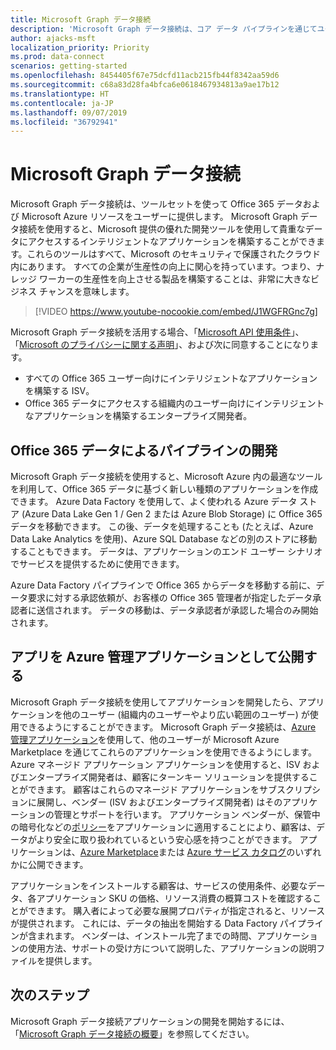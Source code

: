 ```yaml
---
title: Microsoft Graph データ接続
description: 'Microsoft Graph データ接続は、コア データ パイプラインを通じてユーザーに Office 365 データや Microsoft Azure リソースを提供します。 Microsoft Graph データ接続を使用すると、Microsoft 提供の優れた開発ツールを使用して貴重なデータにアクセスするインテリジェントなアプリケーションを構築することができます。これらのツールはすべて、Microsoft のセキュリティで保護されたクラウド内にあります。 すべての企業が生産性の向上に関心を持っています。つまり、ナレッジ ワーカーの生産性を向上させる製品を構築することは、非常に大きなビジネス チャンスを意味します。 '
author: ajacks-msft
localization_priority: Priority
ms.prod: data-connect
scenarios: getting-started
ms.openlocfilehash: 8454405f67e75dcfd11acb215fb44f8342aa59d6
ms.sourcegitcommit: c68a83d28fa4bfca6e0618467934813a9ae17b12
ms.translationtype: HT
ms.contentlocale: ja-JP
ms.lasthandoff: 09/07/2019
ms.locfileid: "36792941"
---
```

# <a name="microsoft-graph-data-connect"></a>Microsoft Graph データ接続

Microsoft Graph データ接続は、ツールセットを使って Office 365 データおよび Microsoft Azure リソースをユーザーに提供します。 Microsoft Graph データ接続を使用すると、Microsoft 提供の優れた開発ツールを使用して貴重なデータにアクセスするインテリジェントなアプリケーションを構築することができます。これらのツールはすべて、Microsoft のセキュリティで保護されたクラウド内にあります。 すべての企業が生産性の向上に関心を持っています。つまり、ナレッジ ワーカーの生産性を向上させる製品を構築することは、非常に大きなビジネス チャンスを意味します。

> [!VIDEO https://www.youtube-nocookie.com/embed/J1WGFRGnc7g]

Microsoft Graph データ接続を活用する場合、「[Microsoft API 使用条件](/legal/microsoft-apis/terms-of-use?context=/graph/context)」、「[Microsoft のプライバシーに関する声明](https://go.microsoft.com/fwlink/p/?LinkId=123161)」、および次に同意することになります。

- すべての Office 365 ユーザー向けにインテリジェントなアプリケーションを構築する ISV。
- Office 365 データにアクセスする組織内のユーザー向けにインテリジェントなアプリケーションを構築するエンタープライズ開発者。

## <a name="develop-a-pipeline-with-office-365-data"></a>Office 365 データによるパイプラインの開発
Microsoft Graph データ接続を使用すると、Microsoft Azure 内の最適なツールを利用して、Office 365 データに基づく新しい種類のアプリケーションを作成できます。 Azure Data Factory を使用して、よく使われる Azure データ ストア (Azure Data Lake Gen 1 / Gen 2 または Azure Blob Storage) に Office 365 データを移動できます。 この後、データを処理することも (たとえば、Azure Data Lake Analytics を使用)、Azure SQL Database などの別のストアに移動することもできます。 データは、アプリケーションのエンド ユーザー シナリオでサービスを提供するために使用できます。

Azure Data Factory パイプラインで Office 365 からデータを移動する前に、データ要求に対する承認依頼が、お客様の Office 365 管理者が指定したデータ承認者に送信されます。 データの移動は、データ承認者が承認した場合のみ開始されます。

## <a name="publish-your-app-as-an-azure-managed-application"></a>アプリを Azure 管理アプリケーションとして公開する
Microsoft Graph データ接続を使用してアプリケーションを開発したら、アプリケーションを他のユーザー (組織内のユーザーやより広い範囲のユーザー) が使用できるようにすることができます。 Microsoft Graph データ接続は、[Azure 管理アプリケーション](https://docs.microsoft.com/ja-JP/azure/managed-applications/overview)を使用して、他のユーザーが Microsoft Azure Marketplace を通じてこれらのアプリケーションを使用できるようにします。 Azure マネージド アプリケーション アプリケーションを使用すると、ISV およびエンタープライズ開発者は、顧客にターンキー ソリューションを提供することができます。 顧客はこれらのマネージド アプリケーションをサブスクリプションに展開し、ベンダー (ISV およびエンタープライズ開発者) はそのアプリケーションの管理とサポートを行います。 アプリケーション ベンダーが、保管中の暗号化などの[ポリシー](https://docs.microsoft.com/ja-JP/azure/managed-applications/overview#azure-policy)をアプリケーションに適用することにより、顧客は、データがより安全に取り扱われているという安心感を持つことができます。 アプリケーションは、[Azure Marketplace](https://docs.microsoft.com/ja-JP/azure/managed-applications/publish-marketplace-app)または [Azure サービス カタログ](https://docs.microsoft.com/ja-JP/azure/managed-applications/publish-service-catalog-app)のいずれかに公開できます。

アプリケーションをインストールする顧客は、サービスの使用条件、必要なデータ、各アプリケーション SKU の価格、リソース消費の概算コストを確認することができます。 購入者によって必要な展開プロパティが指定されると、リソースが提供されます。 これには、データの抽出を開始する Data Factory パイプラインが含まれます。 ベンダーは、インストール完了までの時間、アプリケーションの使用方法、サポートの受け方について説明した、アプリケーションの説明ファイルを提供します。

## <a name="next-steps"></a>次のステップ
Microsoft Graph データ接続アプリケーションの開発を開始するには、「[Microsoft Graph データ接続の概要](data-connect-concept-overview.md)」を参照してください。
